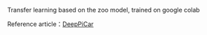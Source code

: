 Transfer learning based on the zoo model, trained on google colab  

Reference article：[DeepPiCar](https://towardsdatascience.com/deeppicar-part-6-963334b2abe0)
